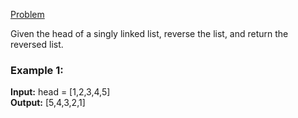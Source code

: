 [Problem](https://leetcode.com/problems/reverse-linked-list/description/)<br/>

Given the head of a singly linked list, reverse the list, and return the reversed list.<br/>


### Example 1:


**Input:** head = [1,2,3,4,5]<br/>
**Output:** [5,4,3,2,1]<br/>